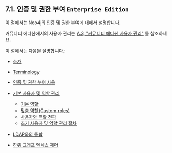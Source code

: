 ## 7.1. 인증 및 권한 부여 <code>Enterprise Edition</code>

<div class="abstract">
	<p>이 절에서는 Neo4j의 인증 및 권한 부여에 대해서 설명합니다. 
	</p>
</div>


<span class="glyphicon glyphicon-info-sign" aria-hidden="true"></span> 커뮤니티 에디션에서의 사용자 관리는 [A.3, "커뮤니티 에디션 사용자 관리"](reference/user-management-community-edition.md) 를 참조하세요.

이 절에서는 다음을 설명합니다.:

* [소개](/security/authentication-authorization/introduction.md)
* [Terminology](/security/authentication-authorization/terminology.md)
* [인증 및 권한 부여 사용](/security/authentication-authorization/enable.md)
* [기본 사용자 및 역할 관리](/security/authentication-authorization/native-user-role-management.md)

  * [기본 역할](/security/authentication-authorization/native-user-role-management/native-roles.md)
  * [맞춤 역할(Custom roles)](/security/authentication-authorization/native-user-role-management/custom-roles.md)
  * [사용자와 역할 전파](/security/authentication-authorization/native-user-role-management/propagate-users-and-roles.md)
  * [초기 사용자 및 역할 관리 절차](/security/authentication-authorization/native-user-role-management/procedures.md)

* [LDAP와의 통합](/security/authentication-authorization/ldap-integration.md)
* [하위 그래프 엑세스 제어](/security/authentication-authorization/subgraph-access-control.md)